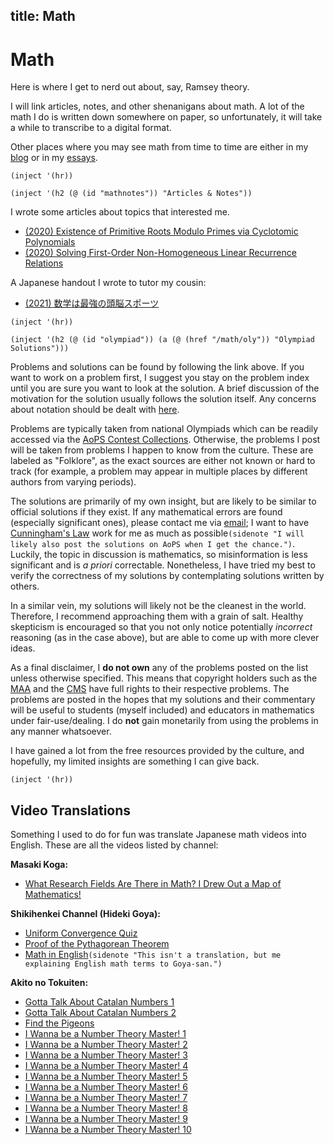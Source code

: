 title: Math
---

# Math

Here is where I get to nerd out about, say, Ramsey theory.

I will link articles, notes, and other shenanigans about math. A lot of the
math I do is written down somewhere on paper, so unfortunately, it will take a
while to transcribe to a digital format.

Other places where you may see math from time to time are either in my
[blog](/prose/blog) or in my [essays](/prose/essay).

`(inject '(hr))`

`(inject '(h2 (@ (id "mathnotes")) "Articles & Notes"))`

I wrote some articles about topics that interested me.

- [(2020) Existence of Primitive Roots Modulo Primes via Cyclotomic Polynomials](/assets/pdf/math/primitiveroots.pdf)
- [(2020) Solving First-Order Non-Homogeneous Linear Recurrence Relations](/assets/pdf/math/recurrencelinear.pdf)

A Japanese handout I wrote to tutor my cousin:

- [(2021) 数学は最強の頭脳スポーツ](/assets/pdf/math/zunou.pdf)

`(inject '(hr))`

`(inject '(h2 (@ (id "olympiad"))
(a (@ (href "/math/oly")) "Olympiad Solutions")))`

Problems and solutions can be found by following the link above. If you want to
work on a problem first, I suggest you stay on the problem index until you are
sure you want to look at the solution. A brief discussion of the motivation for
the solution usually follows the solution itself. Any concerns about notation
should be dealt with [here](math/oly-notation.html).

Problems are typically taken from national Olympiads which can be readily
accessed via the
[AoPS Contest Collections](https://aops.com/community/c13_contest_collections).
Otherwise, the problems I post will be taken from problems I happen to know
from the culture. These are labeled as "Folklore", as the exact sources are
either not known or hard to track (for example, a problem may appear in
multiple places by different authors from varying periods).

The solutions are primarily of my own insight, but are likely to be similar to
official solutions if they exist. If any mathematical errors are found
(especially significant ones), please contact
me via [email](mailto:lynn@nodalynn.com); I want to have
[Cunningham's Law](https://en.wikipedia.org/wiki/Ward_Cunningham#Law)
work for me as much as possible`(sidenote "I will likely also post the
solutions on AoPS when I get the chance.")`. Luckily, the topic in discussion
is mathematics, so misinformation is less significant and is *a priori*
correctable. Nonetheless, I have tried my best to verify the correctness of my
solutions by contemplating solutions written by others.

In a similar vein, my solutions will likely not be the cleanest in the world.
Therefore, I recommend approaching them with a grain of salt. Healthy
skepticism is encouraged so that you not only notice potentially *incorrect*
reasoning (as in the case above), but are able to come up with more clever
ideas.

As a final disclaimer, I **do not own** any of the problems posted on the list
unless otherwise specified. This means that copyright holders such as
the [MAA](https://maa.org/) and the [CMS](https://cms.math.ca/) have full
rights to their respective problems. The problems are posted in the hopes that
my solutions and their commentary will be useful to students (myself included)
and educators in mathematics under fair-use/dealing. I do **not** gain
monetarily from using the problems in any manner whatsoever.

I have gained a lot from the free resources provided by the culture, and
hopefully, my limited insights are something I can give back.

`(inject '(hr))`

## Video Translations

Something I used to do for fun was translate Japanese math videos into
English. These are all the videos listed by channel:

**Masaki Koga:**
- [What Research Fields Are There in Math? I Drew Out a Map of Mathematics!](https://yewtu.be/watch?v=fK_JGVti5y8)

**Shikihenkei Channel (Hideki Goya):**
- [Uniform Convergence Quiz](https://yewtu.be/watch?v=GiyGHjFV5DM)
- [Proof of the Pythagorean Theorem](https://yewtu.be/watch?v=eOTulYHIrp4)
- [Math in English](https://yewtu.be/watch?v=NPCOS8OWh4M)`(sidenote
  "This isn't a translation, but me explaining English math terms to
  Goya-san.")`

**Akito no Tokuiten:**
- [Gotta Talk About Catalan Numbers 1](https://yewtu.be/watch?v=M1vguNredYs)
- [Gotta Talk About Catalan Numbers 2](https://yewtu.be/watch?v=oBP22EV-Aug)
- [Find the Pigeons](https://yewtu.be/watch?v=9RoG3gEXz-s)
- [I Wanna be a Number Theory Master! 1](https://yewtu.be/watch?v=Z6oF_MWwsD4)
- [I Wanna be a Number Theory Master! 2](https://yewtu.be/watch?v=wvwKJcF_4y4)
- [I Wanna be a Number Theory Master! 3](https://yewtu.be/watch?v=mFWjKsl67Wo)
- [I Wanna be a Number Theory Master! 4](https://yewtu.be/watch?v=2THE3AwqrLU)
- [I Wanna be a Number Theory Master! 5](https://yewtu.be/watch?v=ZAaeW03jZcg)
- [I Wanna be a Number Theory Master! 6](https://yewtu.be/watch?v=wrPsgeJxZ2o)
- [I Wanna be a Number Theory Master! 7](https://yewtu.be/watch?v=gAgfLGKLR8U)
- [I Wanna be a Number Theory Master! 8](https://yewtu.be/watch?v=Relem3z_Yo0)
- [I Wanna be a Number Theory Master! 9](https://yewtu.be/watch?v=nen7p0F2NR8)
- [I Wanna be a Number Theory Master! 10](https://yewtu.be/watch?v=iuJmkDbs0j8)

